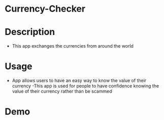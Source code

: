 # Currency-Checker

# Description
- This app exchanges  the currencies from around the world


# Usage
- App allows users to have an easy way to know the value of their currency
-This app is used for people to have confidence knowing the value of their currency rather than be scammed


# Demo
